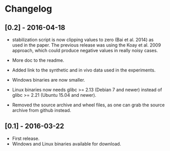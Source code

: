 # Changelog

## [0.2] - 2016-04-18

- stabilization script is now clipping values to zero (Bai et al. 2014) as used in the paper.
The previous release was using the Koay et al. 2009 approach, which could produce negative values in really noisy cases.

- More doc to the readme.
- Added link to the synthetic and in vivo data used in the experiments.
- Windows binaries are now smaller.
- Linux binaries now needs glibc >= 2.13 (Debian 7 and newer) instead of glibc >= 2.21 (Ubuntu 15.04 and newer).
- Removed the source archive and wheel files, as one can grab the source archive from github instead.

## [0.1] - 2016-03-22

- First release.
- Windows and Linux binaries available for download.
